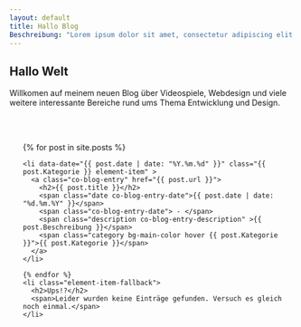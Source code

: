 ```yaml
---
layout: default
title: Hallo Blog
Beschreibung: "Lorem ipsum dolor sit amet, consectetur adipiscing elit. Illi enim inter se dissentiunt. Tum Torquatus: Prorsus, inquit, assentior; Quis enim redargueret? Quae contraria sunt his, malane? Quippe: habes enim a rhetoribus;"
---
```


<section class="content">
  <h1>Hallo Welt</h1>
  <p>Willkomen auf meinem neuen Blog über Videospiele, Webdesign und viele weitere interessante Bereiche rund ums Thema Entwicklung und Design.</p>
  <br/>
  <br/>

 
  <ul class="co-blog-list">
    {% for post in site.posts %}
  
    <li data-date="{{ post.date | date: "%Y.%m.%d" }}" class="{{ post.Kategorie }} element-item" >
      <a class="co-blog-entry" href="{{ post.url }}">
        <h2>{{ post.title }}</h2>
        <span class="date co-blog-entry-date">{{ post.date | date: "%d.%m.%Y" }}</span>
        <span class="co-blog-entry-date"> - </span>
        <span class="description co-blog-entry-description" >{{ post.Beschreibung }}</span>
        <span class="category bg-main-color hover {{ post.Kategorie }}">{{ post.Kategorie }}</span>
      </a>
    </li>
  
    {% endfor %}
    <li class="element-item-fallback">
      <h2>Ups!?</h2>
      <span>Leider wurden keine Einträge gefunden. Versuch es gleich noch einmal.</span>
    </li>
  </ul> 
</section>